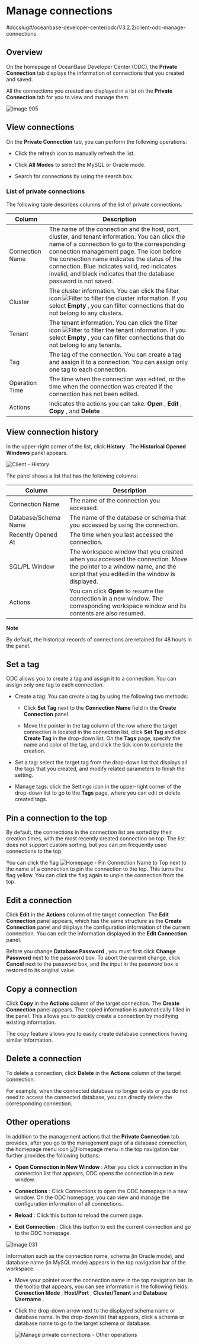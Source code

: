 Manage connections 
=======================================
#docslug#/oceanbase-developer-center/odc/V3.2.2/client-odc-manage-connections


Overview 
-----------------------------

On the homepage of OceanBase Developer Center (ODC), the **Private Connection** tab displays the information of connections that you created and saved. 

All the connections you created are displayed in a list on the **Private Connection** tab for you to view and manage them. 

![Image 905](https://help-static-aliyun-doc.aliyuncs.com/assets/img/en-US/8416118461/p313323.png)

View connections 
-------------------------------------

On the **Private Connection** tab, you can perform the following operations:

* Click the refresh icon to manually refresh the list.

  

* Click **All Modes** to select the MySQL or Oracle mode.

  

* Search for connections by using the search box.

  




### List of private connections 

The following table describes columns of the list of private connections.


|     Column      |                                                                                                                                                                                     Description                                                                                                                                                                                      |
|-----------------|--------------------------------------------------------------------------------------------------------------------------------------------------------------------------------------------------------------------------------------------------------------------------------------------------------------------------------------------------------------------------------------|
| Connection Name | The name of the connection and the host, port, cluster, and tenant information. You can click the name of a connection to go to the corresponding connection management page.  The icon before the connection name indicates the status of the connection. Blue indicates valid, red indicates invalid, and black indicates that the database password is not saved. |
| Cluster         | The cluster information.  You can click the filter icon ![Filter](https://help-static-aliyun-doc.aliyuncs.com/assets/img/en-US/8487860461/p352180.jpg) to filter the cluster information. If you select **Empty** , you can filter connections that do not belong to any clusters.                                                                                   |
| Tenant          | The tenant information.  You can click the filter icon ![Filter](https://help-static-aliyun-doc.aliyuncs.com/assets/img/en-US/8487860461/p352180.jpg) to filter the tenant information. If you select **Empty** , you can filter connections that do not belong to any tenants.                                                                                      |
| Tag             | The tag of the connection. You can create a tag and assign it to a connection. You can assign only one tag to each connection.                                                                                                                                                                                                                                                       |
| Operation Time  | The time when the connection was edited, or the time when the connection was created if the connection has not been edited.                                                                                                                                                                                                                                                          |
| Actions         | Indicates the actions you can take: **Open** , **Edit** , **Copy** , and **Delete** .                                                                                                                                                                                                                                                                                                |



View connection history 
--------------------------------------------

In the upper-right corner of the list, click **History** . The **Historical Opened Windows** panel appears. 

![Client - History](https://help-static-aliyun-doc.aliyuncs.com/assets/img/en-US/5218379361/p342503.png)

The panel shows a list that has the following columns:


|        Column        |                                                                              Description                                                                              |
|----------------------|-----------------------------------------------------------------------------------------------------------------------------------------------------------------------|
| Connection Name      | The name of the connection you accessed.                                                                                                                              |
| Database/Schema Name | The name of the database or schema that you accessed by using the connection.                                                                                         |
| Recently Opened At   | The time when you last accessed the connection.                                                                                                                       |
| SQL/PL Window        | The workspace window that you created when you accessed the connection. Move the pointer to a window name, and the script that you edited in the window is displayed. |
| Actions              | You can click **Open** to resume the connection in a new window. The corresponding workspace window and its contents are also resumed.                                |


**Note**



By default, the historical records of connections are retained for 48 hours in the panel.

Set a tag 
------------------------------

ODC allows you to create a tag and assign it to a connection. You can assign only one tag to each connection. 

* Create a tag: You can create a tag by using the following two methods:

  * Click **Set Tag** next to the **Connection Name** field in the **Create Connection** panel.

    
  
  * Move the pointer in the tag column of the row where the target connection is located in the connection list, click **Set Tag** and click **Create Tag** in the drop-down list. On the **Tags** page, specify the name and color of the tag, and click the tick icon to complete the creation.

    
  

  

* Set a tag: select the target tag from the drop-down list that displays all the tags that you created, and modify related parameters to finish the setting.

  

* Manage tags: click the Settings icon in the upper-right corner of the drop-down list to go to the **Tags** page, where you can edit or delete created tags.

  




Pin a connection to the top 
------------------------------------------------

By default, the connections in the connection list are sorted by their creation times, with the most recently created connection on top. The list does not support custom sorting, but you can pin frequently used connections to the top. 

You can click the flag ![Homepage - Pin Connection Name to Top](https://help-static-aliyun-doc.aliyuncs.com/assets/img/en-US/6818379361/p342106.png) next to the name of a connection to pin the connection to the top. This turns the flag yellow. You can click the flag again to unpin the connection from the top.

Edit a connection 
--------------------------------------

Click **Edit** in the **Actions** column of the target connection. The **Edit Connection** panel appears, which has the same structure as the **Create Connection** panel and displays the configuration information of the current connection. You can edit the information displayed in the **Edit Connection** panel. 

Before you change **Database Password** , you must first click **Change Password** next to the password box. To abort the current change, click **Cancel** next to the password box, and the input in the password box is restored to its original value.

Copy a connection 
--------------------------------------

Click **Copy** in the **Actions** column of the target connection. The **Create Connection** panel appears. The copied information is automatically filled in the panel. This allows you to quickly create a connection by modifying existing information. 

The copy feature allows you to easily create database connections having similar information.

Delete a connection 
----------------------------------------

To delete a connection, click **Delete** in the **Actions** column of the target connection. 

For example, when the connected database no longer exists or you do not need to access the connected database, you can directly delete the corresponding connection.

Other operations 
-------------------------------------

In addition to the management actions that the **Private Connection** tab provides, after you go to the management page of a database connection, the homepage menu icon ![Homepage menu](https://help-static-aliyun-doc.aliyuncs.com/assets/img/en-US/7767860461/p352089.jpg) in the top navigation bar further provides the following buttons:

* **Open Connection in New Window** : After you click a connection in the connection list that appears, ODC opens the connection in a new window.

  

* **Connections** : Click Connections to open the ODC homepage in a new window. On the ODC homepage, you can view and manage the configuration information of all connections.

  

* **Reload** : Click this button to reload the current page.

  

* **Exit Connection** : Click this button to exit the current connection and go to the ODC homepage.

  




![Image 031](https://help-static-aliyun-doc.aliyuncs.com/assets/img/en-US/9906118461/p232235.png)

Information such as the connection name, schema (in Oracle mode), and database name (in MySQL mode) appears in the top navigation bar of the workspace. 

* Move your pointer over the connection name in the top navigation bar. In the tooltip that appears, you can see information in the following fields: **Connection Mode** , **Host/Port** , **Cluster/Tenant** and **Database Username** .

  

* Click the drop-down arrow next to the displayed schema name or database name. In the drop-down list that appears, click a schema or database name to go to the target schema or database. 

  ![Manage private connections - Other operations](https://help-static-aliyun-doc.aliyuncs.com/assets/img/en-US/9102553561/p358120.png)
  



